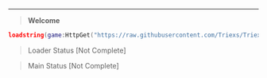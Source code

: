 *********
> **Welcome**
```lua
loadstring(game:HttpGet("https://raw.githubusercontent.com/Triexs/Triexs-Luau/refs/heads/main/Loaders.lua")
```
> Loader Status [Not Complete]

> Main Status [Not Complete]
